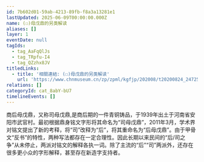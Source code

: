 ```yaml
---
id: 7b602d01-59ab-4213-89fb-f8a3a13281e1
lastUpdated: 2025-06-09T00:00:00.000Z
name: (☐)母戊鼎的另类解读
aliases: []
layer: 1
eventDate: null
tagIds:
  - tag_AaFqQlJs
  - tag_TRpfu-I4
  - tag_QZzhx8JV
titledLinks:
  - title: '相關連結: (☐)母戊鼎的另类解读'
    url: 'https://www.chnmuseum.cn/zp/zpml/kgfjp/202008/t20200824_247255.shtml'
relations: []
categoryId: cat_8abY-bU7
timelineEvents: []
---
```

商后母戊鼎，又称司母戊鼎,是商后期的一件青铜铸品，于1939年出土于河南省安阳市武官村。最初根据鼎身铭文字形将其命名为“司母戊鼎”，2011年3月，学术界对铭文提出了新的考释，将“司”改释为“后”，将其重命名为“后母戊鼎”。由于甲骨文“反书”的特性，两种写法都存在一定合理性。因此长期以来民间的“后/司之争”从未停止，两派对铭文的解释各执一词。除了主流的“后”“司”两派外，还存在很多更小众的字形解释，甚至存在新造字支持者。
